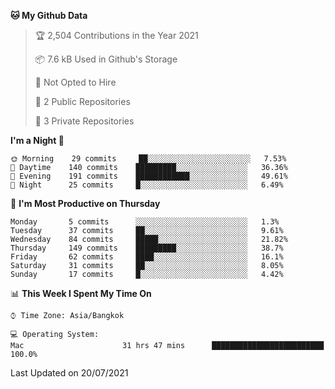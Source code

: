 <!--START_SECTION:waka-->
**🐱 My Github Data** 

> 🏆 2,504 Contributions in the Year 2021
 > 
> 📦 7.6 kB Used in Github's Storage 
 > 
> 🚫 Not Opted to Hire
 > 
> 📜 2 Public Repositories 
 > 
> 🔑 3 Private Repositories  
 > 
**I'm a Night 🦉** 

```text
🌞 Morning    29 commits     ██░░░░░░░░░░░░░░░░░░░░░░░   7.53% 
🌆 Daytime    140 commits    █████████░░░░░░░░░░░░░░░░   36.36% 
🌃 Evening    191 commits    ████████████░░░░░░░░░░░░░   49.61% 
🌙 Night      25 commits     █░░░░░░░░░░░░░░░░░░░░░░░░   6.49%

```
📅 **I'm Most Productive on Thursday** 

```text
Monday       5 commits      ░░░░░░░░░░░░░░░░░░░░░░░░░   1.3% 
Tuesday      37 commits     ██░░░░░░░░░░░░░░░░░░░░░░░   9.61% 
Wednesday    84 commits     █████░░░░░░░░░░░░░░░░░░░░   21.82% 
Thursday     149 commits    █████████░░░░░░░░░░░░░░░░   38.7% 
Friday       62 commits     ████░░░░░░░░░░░░░░░░░░░░░   16.1% 
Saturday     31 commits     ██░░░░░░░░░░░░░░░░░░░░░░░   8.05% 
Sunday       17 commits     █░░░░░░░░░░░░░░░░░░░░░░░░   4.42%

```


📊 **This Week I Spent My Time On** 

```text
⌚︎ Time Zone: Asia/Bangkok

💻 Operating System: 
Mac                      31 hrs 47 mins      █████████████████████████   100.0%

```


 Last Updated on 20/07/2021
<!--END_SECTION:waka-->
